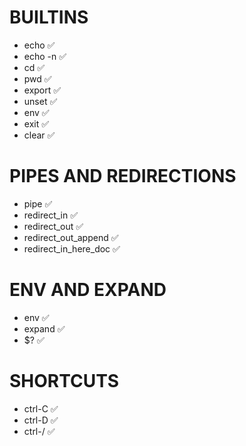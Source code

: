 # BUILTINS 

* echo  :white_check_mark:
* echo -n  :white_check_mark:
* cd  :white_check_mark:
* pwd  :white_check_mark:
* export  :white_check_mark:
* unset  :white_check_mark:
* env  :white_check_mark:
* exit  :white_check_mark:
* clear :white_check_mark:

# PIPES AND REDIRECTIONS

* pipe  :white_check_mark:
* redirect_in  :white_check_mark:
* redirect_out  :white_check_mark:
* redirect_out_append  :white_check_mark:
* redirect_in_here_doc :white_check_mark:

# ENV AND EXPAND

* env  :white_check_mark:
* expand  :white_check_mark:
* $?  :white_check_mark:

# SHORTCUTS

* ctrl-C  :white_check_mark:
* ctrl-D  :white_check_mark:
* ctrl-/  :white_check_mark:
